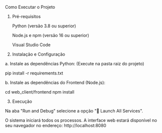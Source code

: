 Como Executar o Projeto 

1. Pré-requisitos

    Python (versão 3.8 ou superior)

    Node.js e npm (versão 16 ou superior)

    Visual Studio Code

2. Instalação e Configuração

a. Instale as dependências Python:
(Execute na pasta raiz do projeto)

pip install -r requirements.txt

b. Instale as dependências do Frontend (Node.js):

cd web_client/frontend
npm install

3. Execução

 Na aba "Run and Debug" selecione a opção "🚀 Launch All Services".

O sistema iniciará todos os processos. A interface web estará disponível no seu navegador no endereço: http://localhost:8080